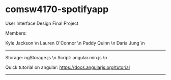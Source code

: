 # comsw4170-spotifyapp
User Interface Design Final Project

Members:

Kyle Jackson \n
Lauren O'Connor \n
Paddy Quinn \n
Daria Jung \n

*******************************************************************************
Storage: ngStorage.js \n
Script: angular.min.js \n

Quick tutorial on angular: https://docs.angularjs.org/tutorial
*******************************************************************************
